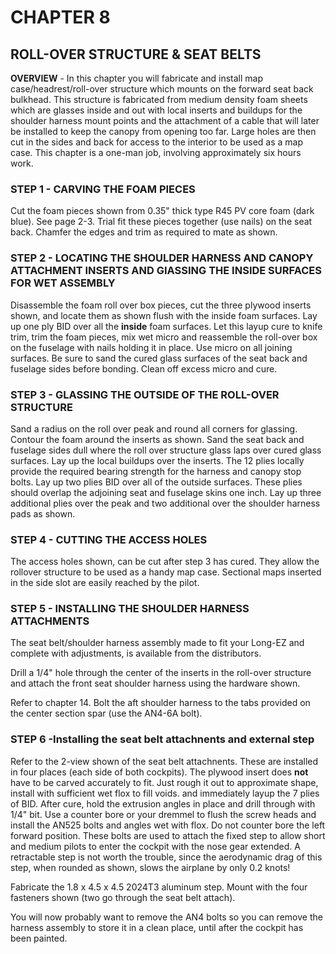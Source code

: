 # CHAPTER 8

## ROLL-OVER STRUCTURE & SEAT BELTS

**OVERVIEW** - In this chapter you will fabricate and install map case/headrest/roll-over structure which mounts on the forward seat back bulkhead. This structure is fabricated from medium density foam sheets which are glasses inside and out with local inserts and buildups for the shoulder harness mount points and the attachment of a cable that will later be installed to keep the canopy from opening too far. Large holes are then cut in the sides and back for access to the interior to be used as a map case. This chapter is a one-man job, involving approximately six hours work.

### STEP 1  - CARVING THE FOAM PIECES 

Cut the foam pieces shown from 0.35" thick type R45 PV core foam (dark blue). See page 2-3. Trial fit these pieces together (use nails) on the seat back. Chamfer the edges and trim as required to mate as shown.

### STEP 2  - LOCATING THE SHOULDER HARNESS AND CANOPY ATTACHMENT INSERTS AND GIASSING THE INSIDE SURFACES FOR WET ASSEMBLY 

Disassemble the foam roll over box pieces, cut the three plywood inserts shown, and locate them as shown flush with the inside foam surfaces. Lay up one ply BID over all the **inside** foam surfaces. Let this layup cure to knife trim, trim the  foam pieces, mix wet micro and reassemble the roll-over box on the fuselage with nails holding it in place. Use micro on all joining surfaces. Be sure to sand the cured glass surfaces of the seat back and fuselage sides before bonding. Clean off excess micro and cure. 

### STEP 3 - GLASSING THE OUTSIDE OF THE ROLL-OVER STRUCTURE 

Sand a radius on the roll over peak and round all corners for glassing. Contour the foam around the inserts as shown. Sand the seat back and fuselage sides dull where the roll over structure glass laps over cured glass surfaces. Lay up the local buildups over the in­serts. The 12 plies locally provide the required bearing strength for the harness and canopy stop bolts. Lay up two plies BID over all of the outside surfaces. These plies should overlap the adjoining seat and fuselage skins one inch. Lay up three additional plies over the peak and two additional over the shoulder harness pads as shown. 

### STEP 4 - CUTTING THE ACCESS HOLES 

The access holes shown, can be cut after step 3 has cured. They allow the roll­over structure to be used as a handy map case. Sectional maps inserted in the side slot are easily reached by the pilot.

### STEP 5 - INSTALLING THE SHOULDER HARNESS ATTACHMENTS 

The seat belt/shoulder harness assembly made to fit your Long-EZ and complete with adjustments, is available from the distributors.

Drill a 1/4" hole through the center of the inserts in the roll-over structure and attach the front seat shoulder harness using the hardware shown.

Refer to chapter 14. Bolt the aft shoulder harness to the tabs provided on the center section spar (use the AN4-6A bolt). 

### STEP 6 -Installing the seat belt attachnents and external step

Refer to the 2-view shown of the seat belt attachnents. These are installed in four places (each side of both cockpits). The plywood insert does **not** have to be carved accurately to fit. Just rough it out to approximate shape, install with sufficient wet flox to fill voids. and immediately layup the 7 plies of BID. After cure, hold the extrusion angles in place and drill through with 1/4" bit. Use a counter bore or your dremmel to flush the screw heads and install the AN525 bolts and angles wet with flox. Do not counter bore the left forward position. These bolts are used to attach the fixed step to allow short and medium pilots to enter the cockpit with the nose gear extended. A retractable step is not worth the trouble, since the aerodynamic drag of this step, when rounded as shown, slows the airplane by only 0.2 knots! 

Fabricate the 1.8 x 4.5 x 4.5 2024T3 aluminum step. Mount with the four fasteners shown (two go through the seat belt attach).

You will now probably want to remove the AN4 bolts so you can remove the harness assembly to store it in a clean place, until after the cockpit has been painted.

